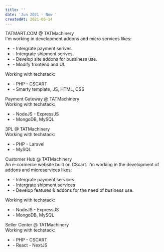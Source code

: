 ```yaml
---
title: ''
date: 'Jun 2021 - Now '
createdAt: 2021-06-14
---
```


<div class="grid gap-1 mb-8">
  <div class="col-span-2">
    <div class="col-span-2">
      <span class="">
        <span class="bg-blue-900 text-yellow-500">TAT</span
        ><span class="bg-blue-900 text-white">MART.COM</span> @
        <span class="text-yellow-500">TATMachinery</span>
      </span>
    </div>
    <div class="col-span-2 text-sm text-justify ml-2">
      <!-- An eCormerce website built on -->
      <!-- <span class="text-teal-400">CScart</span>. -->
      <span> I'm working in development addons and micro services likes:</span>
      <ul>
        <li><span>- Intergrate payment serives.</span></li>
        <li><span>- Intergrate shipment serives.</span></li>
        <li><span>- Develop site addons for bussiness use.</span></li>
        <li><span>- Modify frontend and UI.</span></li>
      </ul>
    </div>
    <div class="col-span-2 text-sm text-justify ml-2 mt-2">
      <span>Working with techstack:</span>
      <ul>
        <li><span>- PHP <font-awesome-icon :icon="['fab', 'php']" size="lg" ></font-awesome-icon> - CSCART</span></li>
        <li><span>- Smarty template, JS, HTML, CSS</span></li>
      </ul>
    </div>
  </div>
</div>

<div class="grid gap-1 mb-8">
  <div class="col-span-2">
    <div class="col-span-2">
      <span class="">
        Payment Gateway @
        <span class="text-yellow-500">TATMachinery</span>
      </span>
    </div>
    <div class="col-span-2 text-sm text-justify">
      <!-- An eCormerce website built on
      <span class="text-teal-400">CScart</span>.
      <span> I'm working in development addons and micro services likes:</span>
      <ul>
        <li><span>- Intergrate payment systems</span></li>
        <li><span>- Intergrate shipment systems</span></li>
      </ul> -->
    </div>
    <div class="col-span-2 text-sm text-justify ml-2 mt-2">
      <span>Working with techstack:</span>
      <ul>
        <li><span>- NodeJS <font-awesome-icon :icon="['fab', 'node-js']" size="lg" ></font-awesome-icon> - ExpressJS</span></li>
        <li><span>- MongoDB, MySQL</span></li>
      </ul>
    </div>
  </div>
</div>

<div class="grid gap-1 mb-8">
  <div class="col-span-2">
    <div class="col-span-2">
      <span class="">
        3PL @
        <span class="text-yellow-500">TATMachinery</span>
      </span>
    </div>
    <div class="col-span-2 text-sm text-justify ml-2">
      <!-- An eCormerce website built on
      <span class="text-teal-400">CScart</span>.
      <span> I'm working in development addons and micro services likes:</span>
      <ul>
        <li><span>- Intergrate payment systems</span></li>
        <li><span>- Intergrate shipment systems</span></li>
      </ul> -->
    </div>
    <div class="col-span-2 text-sm text-justify ml-2 mt-2">
      <span>Working with techstack:</span>
      <ul>
        <li><span>- PHP <font-awesome-icon :icon="['fab', 'php']" size="lg" ></font-awesome-icon> - Laravel <font-awesome-icon :icon="['fab', 'laravel']" size="lg" ></font-awesome-icon>  </span></li>
        <li><span>- MySQL</span></li>
      </ul>
    </div>
  </div>
</div>

<div class="grid gap-1 mb-8">
  <div class="col-span-2">
    <div class="col-span-2">
      <span class="">
        Customer Hub @
        <span class="text-yellow-500">TATMachinery</span>
      </span>
    </div>
    <div class="col-span-2 text-sm text-justify">
      An e-cormerce website built on
      <span class="text-teal-400">CScart</span>.
      <span>I'm working in the development of addons and microservices likes:</span>
      <ul>
        <li><span>- Intergrate payment services</span></li>
        <li><span>- Intergrate shipment services</span></li>
        <li><span>- Develop features & addons for the need of business use.</span></li>
      </ul>
    </div>
    <div class="col-span-2 text-sm text-justify ml-2 mt-2">
      <span>Working with techstack:</span>
      <ul>
        <li><span>- NodeJS <font-awesome-icon :icon="['fab', 'node-js']" size="lg" ></font-awesome-icon> - ExpressJS <font-awesome-icon :icon="['fab', 'laravel']" size="lg" ></font-awesome-icon>  </span></li>
        <li><span>- MongoDB, MySQL</span></li>
      </ul>
    </div>
  </div>
</div>
<div class="grid gap-1 mb-8">
  <div class="col-span-2">
    <div class="col-span-2">
      <span class="">
        Seller Center @
        <span class="text-yellow-500">TATMachinery</span>
      </span>
    </div>
    <div class="col-span-2 text-sm text-justify">
      <!-- An eCormerce website built on -->
      <!-- <span class="text-teal-400">CScart</span>. -->
      <!-- <span> I'm working in development addons and micro services likes:</span> -->
    </div>
    <div class="col-span-2 text-sm text-justify ml-2 mt-2">
      <span>Working with techstack:</span>
      <ul>
        <li><span>- PHP <font-awesome-icon :icon="['fab', 'php']" size="lg" ></font-awesome-icon> - CSCART</span></li>
        <li><span>- React <font-awesome-icon :icon="['fab', 'react']" size="lg" ></font-awesome-icon> - NextJS</span></li>
      </ul>
    </div>
  </div>
</div>

